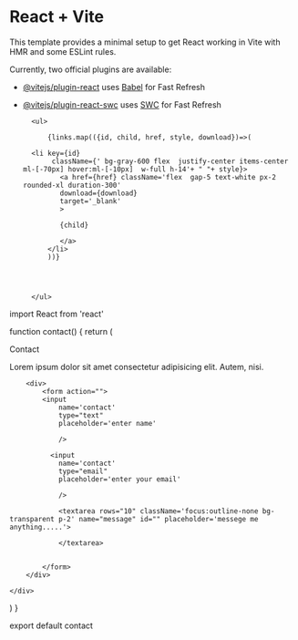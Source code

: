 # React + Vite

This template provides a minimal setup to get React working in Vite with HMR and some ESLint rules.

Currently, two official plugins are available:

- [@vitejs/plugin-react](https://github.com/vitejs/vite-plugin-react/blob/main/packages/plugin-react/README.md) uses [Babel](https://babeljs.io/) for Fast Refresh
- [@vitejs/plugin-react-swc](https://github.com/vitejs/vite-plugin-react-swc) uses [SWC](https://swc.rs/) for Fast Refresh





        <ul>

            {links.map(({id, child, href, style, download})=>(

        <li key={id}
             className={' bg-gray-600 flex  justify-center items-center ml-[-70px] hover:ml-[-10px]  w-full h-14'+ " "+ style}>
               <a href={href} className='flex  gap-5 text-white px-2 rounded-xl duration-300'
               download={download}
               target='_blank'
               >
                
               {child}
                
               </a>
            </li>
            ))}
            

          

        </ul>















import React from 'react'

function contact() {
  return (
    <div className='w-full min-h-screen bg-gradient-to-b from-black to-gray-800'>
        <div>
            <p>Contact</p>
            <p>Lorem ipsum dolor sit amet consectetur adipisicing elit. Autem, nisi.</p>
        </div>

        <div>
            <form action="">
            <input 
                name='contact'
                type="text"
                placeholder='enter name'
                
                />

              <input 
                name='contact'
                type="email"
                placeholder='enter your email'
                
                />

                <textarea rows="10" className='focus:outline-none bg-transparent p-2' name="message" id="" placeholder='messege me anything.....'>

                </textarea>

                
            </form>
        </div>
      
    </div>
  )
}

export default contact

